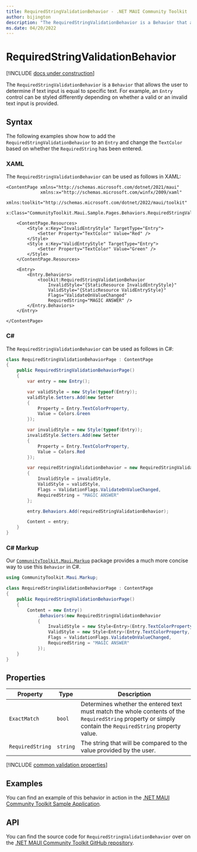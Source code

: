 ```yaml
---
title: RequiredStringValidationBehavior - .NET MAUI Community Toolkit
author: bijington
description: "The RequiredStringValidationBehavior is a Behavior that allows the user to determine if text input is equal to specific text."
ms.date: 04/20/2022
---
```


# RequiredStringValidationBehavior

[!INCLUDE [docs under construction](../includes/preview-note.md)]

The `RequiredStringValidationBehavior` is a `Behavior` that allows the user to determine if text input is equal to specific text. For example, an `Entry` control can be styled differently depending on whether a valid or an invalid text input is provided.

## Syntax

The following examples show how to add the `RequiredStringValidationBehavior` to an `Entry` and change the `TextColor` based on whether the `RequiredString` has been entered.

### XAML

The `RequiredStringValidationBehavior` can be used as follows in XAML:

```xaml
<ContentPage xmlns="http://schemas.microsoft.com/dotnet/2021/maui"
             xmlns:x="http://schemas.microsoft.com/winfx/2009/xaml"
             xmlns:toolkit="http://schemas.microsoft.com/dotnet/2022/maui/toolkit"
             x:Class="CommunityToolkit.Maui.Sample.Pages.Behaviors.RequiredStringValidationBehaviorPage">

    <ContentPage.Resources>
        <Style x:Key="InvalidEntryStyle" TargetType="Entry">
            <Setter Property="TextColor" Value="Red" />
        </Style>
        <Style x:Key="ValidEntryStyle" TargetType="Entry">
            <Setter Property="TextColor" Value="Green" />
        </Style>
    </ContentPage.Resources>

    <Entry>
        <Entry.Behaviors>
            <toolkit:RequiredStringValidationBehavior 
                InvalidStyle="{StaticResource InvalidEntryStyle}"
                ValidStyle="{StaticResource ValidEntryStyle}"
                Flags="ValidateOnValueChanged"
                RequiredString="MAGIC ANSWER" />
        </Entry.Behaviors>
    </Entry>

</ContentPage>
```

### C#

The `RequiredStringValidationBehavior` can be used as follows in C#:

```csharp
class RequiredStringValidationBehaviorPage : ContentPage
{
    public RequiredStringValidationBehaviorPage()
    {
        var entry = new Entry();

        var validStyle = new Style(typeof(Entry));
        validStyle.Setters.Add(new Setter
        {
            Property = Entry.TextColorProperty,
            Value = Colors.Green
        });

        var invalidStyle = new Style(typeof(Entry));
        invalidStyle.Setters.Add(new Setter
        {
            Property = Entry.TextColorProperty,
            Value = Colors.Red
        });

        var requiredStringValidationBehavior = new RequiredStringValidationBehavior
        {
            InvalidStyle = invalidStyle,
            ValidStyle = validStyle,
            Flags = ValidationFlags.ValidateOnValueChanged,
            RequiredString = "MAGIC ANSWER"
        };

        entry.Behaviors.Add(requiredStringValidationBehavior);

        Content = entry;
    }
}
```

### C# Markup

Our [`CommunityToolkit.Maui.Markup`](../markup/markup.md) package provides a much more concise way to use this `Behavior` in C#.

```csharp
using CommunityToolkit.Maui.Markup;

class RequiredStringValidationBehaviorPage : ContentPage
{
    public RequiredStringValidationBehaviorPage()
    {
        Content = new Entry()
            .Behaviors(new RequiredStringValidationBehavior
            {
                InvalidStyle = new Style<Entry>(Entry.TextColorProperty, Colors.Red),
                ValidStyle = new Style<Entry>(Entry.TextColorProperty, Colors.Green),
                Flags = ValidationFlags.ValidateOnValueChanged,
                RequiredString = "MAGIC ANSWER"
            });
    }
}
```

## Properties

|Property  |Type  |Description  |
|---------|---------|---------|
| `ExactMatch` | `bool` | Determines whether the entered text must match the whole contents of the `RequiredString` property or simply contain the `RequiredString` property value.
| `RequiredString` | `string` | The string that will be compared to the value provided by the user. |

[!INCLUDE [common validation properties](../includes/validation-behavior.md)]

## Examples

You can find an example of this behavior in action in the [.NET MAUI Community Toolkit Sample Application](https://github.com/CommunityToolkit/Maui/blob/main/samples/CommunityToolkit.Maui.Sample/Pages/Behaviors/RequiredStringValidationBehaviorPage.xaml).

## API

You can find the source code for `RequiredStringValidationBehavior` over on the [.NET MAUI Community Toolkit GitHub repository](https://github.com/CommunityToolkit/Maui/blob/main/src/CommunityToolkit.Maui/Behaviors/Validators/RequiredStringValidationBehavior.shared.cs).